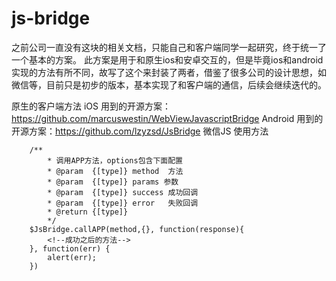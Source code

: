 # js-bridge

之前公司一直没有这块的相关文档，只能自己和客户端同学一起研究，终于统一了一个基本的方案。
此方案是用于和原生ios和安卓交互的，但是毕竟ios和android实现的方法有所不同，故写了这个来封装了两者，借鉴了很多公司的设计思想，如微信等，目前只是初步的版本，基本实现了和客户端的通信，后续会继续迭代的。

原生的客户端方法
iOS 用到的开源方案：https://github.com/marcuswestin/WebViewJavascriptBridge
Android 用到的开源方案：https://github.com/lzyzsd/JsBridge
微信JS 
使用方法
```
    /**
        * 调用APP方法，options包含下面配置
        * @param  {[type]} method  方法
        * @param  {[type]} params 参数
        * @param  {[type]} success 成功回调
        * @param  {[type]} error   失败回调
        * @return {[type]}
        */
    $JsBridge.callAPP(method,{}, function(response){
        <!--成功之后的方法-->
    }, function(err) {
        alert(err);
    })
    